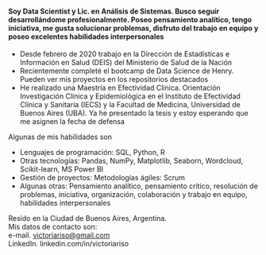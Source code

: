 <h4> Soy Data Scientist y Lic. en Análisis de Sistemas. Busco seguir desarrollándome profesionalmente. Poseo pensamiento analítico, tengo iniciativa, me gusta solucionar problemas, disfruto del trabajo en equipo y poseo excelentes habilidades interpersonales</h4>

- Desde febrero de 2020 trabajo en la Dirección de Estadísticas e Información en Salud (DEIS) del Ministerio de Salud de la Nación
- Recientemente completé el bootcamp de Data Science de Henry. Pueden ver mis proyectos en los repositorios destacados
- He realizado una Maestría en Efectividad Clínica. Orientación Investigación Clínica y Epidemiológica en el Instituto de Efectividad Clínica y Sanitaria (IECS) y la Facultad de Medicina, Universidad de Buenos Aires (UBA). Ya he presentado la tesis y estoy esperando que me asignen la fecha de defensa

Algunas de mis habilidades son </br>
- Lenguajes de programación:
SQL, Python, R
- Otras tecnologías:
Pandas, NumPy, Matplotlib, Seaborn, Wordcloud, Scikit-learn, MS Power BI
- Gestión de proyectos:
Metodologías ágiles: Scrum
- Algunas otras:
Pensamiento analítico, pensamiento crítico, resolución de problemas, iniciativa, organización, colaboración y trabajo en equipo, habilidades interpersonales

Resido en la Ciudad de Buenos Aires, Argentina. </br>
Mis datos de contacto son:  </br>
e-mail. victoriariso@gmail.com  </br>
LinkedIn. linkedin.com/in/victoriariso

